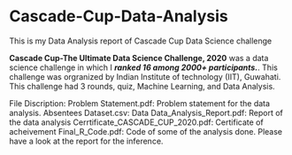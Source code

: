 # Cascade-Cup-Data-Analysis
This is my Data Analysis report of Cascade Cup Data Science challenge


**Cascade Cup-The Ultimate Data Science Challenge, 2020** was a data science challenge in which I ***ranked 16 among 2000+ participants.***. This challenge was orgranized by Indian Institute of technology (IIT), Guwahati. This challenge had 3 rounds, quiz, Machine Learning, and Data Analysis. 

File Discription:
Problem Statement.pdf: Problem statement for the data analysis.
Absentees Dataset.csv: Data
Data_Analysis_Report.pdf: Report of the data analysis
Cerrtificate_CASCADE_CUP_2020.pdf: Certificate of acheivement
Final_R_Code.pdf: Code of some of the analysis done. Please have a look at the report for the inference.
